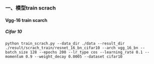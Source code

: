 ### 一、模型train scrach

#### Vgg-16 train scarch

##### Cifar 10

```
python train_scrach.py --data_dir ./data --result_dir ./result/scrach_train/resnet_16_bn_cifar10 --arch vgg_16_bn --batch_size 128 --epochs 200 --lr_type cos --learning_rate 0.1 --momentum 0.9 --weight_decay 0.0005 --dataset cifar10
```

